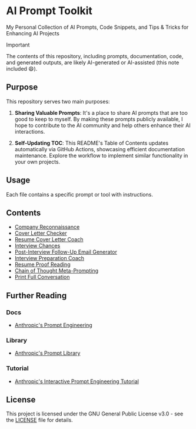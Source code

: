 # AI Prompt Toolkit

My Personal Collection of AI Prompts, Code Snippets, and Tips & Tricks for Enhancing AI Projects

> [!IMPORTANT]
> The contents of this repository, including prompts, documentation, code, and generated outputs, are likely AI-generated or AI-assisted (this note included 😄).

## Purpose

This repository serves two main purposes:

1. **Sharing Valuable Prompts**: It's a place to share AI prompts that are too good to keep to myself. By making these prompts publicly available, I hope to contribute to the AI community and help others enhance their AI interactions.

2. **Self-Updating TOC**: This README's Table of Contents updates automatically via GitHub Actions, showcasing efficient documentation maintenance. Explore the workflow to implement similar functionality in your own projects.

## Usage

Each file contains a specific prompt or tool with instructions.

## Contents

<!-- TOC START -->

* [Company Reconnaissance](tools/job_company_recon.md)
* [Cover Letter Checker](tools/job_cover_letter_checker.md)
* [Resume Cover Letter Coach](tools/job_cover_letter_coach.md)
* [Interview Chances](tools/job_interview_chances.md)
* [Post-Interview Follow-Up Email Generator](tools/job_interview_follow_up_email.md)
* [Interview Preparation Coach](tools/job_interview_prep_coaching.md)
* [Resume Proof Reading](tools/job_resume_proof_reading.md)
* [Chain of Thought Meta-Prompting](tools/llm_cot_meta_prompting.md)
* [Print Full Conversation](tools/llm_print_full_conversation.md)

<!-- TOC END -->

## Further Reading

### Docs

* [Anthropic's Prompt Engineering](https://docs.anthropic.com/en/docs/build-with-claude/prompt-engineering/overview)

### Library

* [Anthropic's Prompt Library](https://docs.anthropic.com/en/prompt-library/library)

### Tutorial

* [Anthropic's Interactive Prompt Engineering Tutorial](https://github.com/anthropics/prompt-eng-interactive-tutorial)



## License

This project is licensed under the GNU General Public License v3.0 - see the [LICENSE](LICENSE) file for details.
